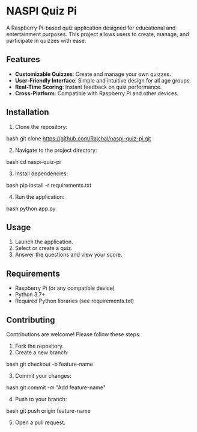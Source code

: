 # NASPI Quiz Pi

A Raspberry Pi-based quiz application designed for educational and entertainment purposes. This project allows users to create, manage, and participate in quizzes with ease.

## Features

- **Customizable Quizzes**: Create and manage your own quizzes.
- **User-Friendly Interface**: Simple and intuitive design for all age groups.
- **Real-Time Scoring**: Instant feedback on quiz performance.
- **Cross-Platform**: Compatible with Raspberry Pi and other devices.

## Installation

1. Clone the repository:
    
bash
    git clone https://github.com/Rajchal/naspi-quiz-pi.git

2. Navigate to the project directory:
    
bash
    cd naspi-quiz-pi

3. Install dependencies:
    
bash
    pip install -r requirements.txt

4. Run the application:
    
bash
    python app.py


## Usage

1. Launch the application.
2. Select or create a quiz.
3. Answer the questions and view your score.

## Requirements

- Raspberry Pi (or any compatible device)
- Python 3.7+
- Required Python libraries (see requirements.txt)

## Contributing

Contributions are welcome! Please follow these steps:

1. Fork the repository.
2. Create a new branch:
    
bash
    git checkout -b feature-name

3. Commit your changes:
    
bash
    git commit -m "Add feature-name"

4. Push to your branch:
    
bash
    git push origin feature-name

5. Open a pull request.
